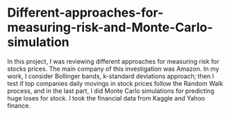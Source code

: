 # Different-approaches-for-measuring-risk-and-Monte-Carlo-simulation
In this project, I was reviewing different approaches for measuring risk for stocks prices. The main company of this investigation was  Amazon. In my work, I consider Bollinger bands, k-standard deviations approach; then I test if top companies daily movings in stock prices follow the Random Walk process, and in the last part, I did Monte Carlo simulations for predicting huge loses for stock. I took the financial data from Kaggle and Yahoo finance.

